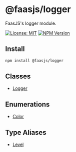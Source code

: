 # @faasjs/logger

FaasJS's logger module.

[![License: MIT](https://img.shields.io/npm/l/@faasjs/logger.svg)](https://github.com/faasjs/faasjs/blob/main/packages/faasjs/logger/LICENSE)
[![NPM Version](https://img.shields.io/npm/v/@faasjs/logger.svg)](https://www.npmjs.com/package/@faasjs/logger)

## Install

```sh
npm install @faasjs/logger
```

## Classes

- [Logger](classes/Logger.md)

## Enumerations

- [Color](enumerations/Color.md)

## Type Aliases

- [Level](type-aliases/Level.md)
